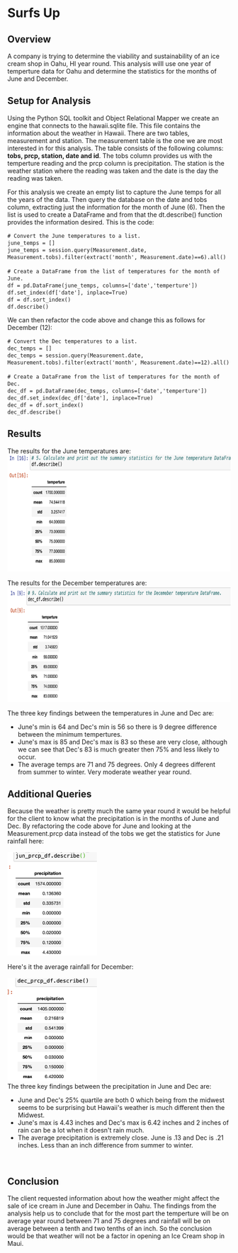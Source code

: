 # Surfs Up
## Overview
A company is trying to determine the viability and sustainability of an ice cream shop in Oahu, HI year round.  This analysis willl use one year of temperture data for Oahu and determine the statistics for the months of June and December.

## Setup for Analysis
Using the Python SQL toolkit and Object Relational Mapper we create an engine that connects to the hawaii.sqlite file.  This file contains the information about the weather in Hawaii.  There are two tables, measurement and station.  The measurement table is the one we are most interested in for this analysis.  The table consists of the following columns: __tobs, prcp, station, date and id__.  The tobs column provides us with the temperture reading and the prcp column is precipitation.  The station is the weather station where the reading was taken and the date is the day the reading was taken.  

For this analysis we create an empty list to capture the June temps for all the years of the data.  Then query the database on the date and tobs column, extracting just the information for the month of June (6).  Then the list is used to create a DataFrame and from that the dt.describe() function provides the information desired.  This is the code:
<br>
```
# Convert the June temperatures to a list.
june_temps = []
june_temps = session.query(Measurement.date, Measurement.tobs).filter(extract('month', Measurement.date)==6).all()

# Create a DataFrame from the list of temperatures for the month of June. 
df = pd.DataFrame(june_temps, columns=['date','temperture'])
df.set_index(df['date'], inplace=True)
df = df.sort_index()
df.describe()
```

We can then refactor the code above and change this as follows for December (12):
```
# Convert the Dec temperatures to a list.
dec_temps = []
dec_temps = session.query(Measurement.date, Measurement.tobs).filter(extract('month', Measurement.date)==12).all()

# Create a DataFrame from the list of temperatures for the month of Dec. 
dec_df = pd.DataFrame(dec_temps, columns=['date','temperture'])
dec_df.set_index(dec_df['date'], inplace=True)
dec_df = df.sort_index()
dec_df.describe()
```

## Results
The results for the June temperatures are: <br>
  <img src="images/June.png" width="679" height="264">

The results for the December temperatures are: <br>
  <img src="images/Dec.png" width="766" height="260">

The three key findings between the temperatures in June and Dec are:
* June's min is 64 and Dec's min is 56 so there is 9 degree difference between the minimum tempertures. 
* June's max is 85 and Dec's max is 83 so these are very close, although we can see that Dec's 83 is much greater then 75% and less likely to occur.
* The average temps are 71 and 75 degrees.  Only 4 degrees different from summer to winter.  Very moderate weather year round.

## Additional Queries
Because the weather is pretty much the same year round it would be helpful for the client to know what the precipitation is in the months of June and Dec. By refactoring the code above for June and looking at the Measurement.prcp data instead of the tobs we get the statistics for June rainfall here:<br>
<br>
<img src="images/June_prcp.png"  width="202" height="233">

Here's it the average rainfall for December:<br>
<br>
<img src="images/Dec_prcp.png"  width="202" height="233">
<br>
The three key findings between the precipitation in June and Dec are:
* June and Dec's 25% quartile are both 0 which being from the midwest seems to be surprising but Hawaii's weather is much different then the Midwest. 
* June's max is 4.43 inches and Dec's max is 6.42 inches and 2 inches of rain can be a lot when it doesn't rain much. 
* The average precipitation is extremely close.  June is .13 and Dec is .21 inches.  Less than an inch difference from summer to winter.
<br>

## Conclusion
The client requested information about how the weather might affect the sale of ice cream in June and December in Oahu.  The findings from the analysis help us to conclude that for the most part the temperture will be on average year round between 71 and 75 degrees and rainfall will be on average between a tenth and two tenths of an inch.  So the conclusion would be that weather will not be a factor in opening an Ice Cream shop in Maui.

